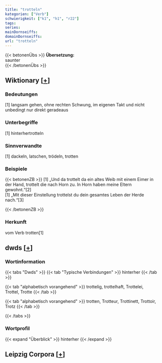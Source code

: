 ```yaml
---
title: "trotteln"
kategorien: ["Verb"]
schwierigkeit: ["k1", "h1", "r22"]
tags:
series:
mainDornseiffs:
domainDornseiffs:
url: "trotteln"
---
```


{{< betonenÜbs >}}
**Übersetzung:**  
saunter  
{{< /betonenÜbs >}}

## Wiktionary [[+](https://de.wiktionary.org/wiki/trotteln)]

### Bedeutungen
[1] langsam gehen, ohne rechten Schwung, im eigenen Takt und nicht unbedingt nur direkt geradeaus  

### Unterbegriffe
[1] hinterhertrotteln  

### Sinnverwandte
[1] dackeln, latschen, trödeln, trotten  

### Beispiele
{{< betonenZB >}}
[1] „Und da trottelt da ein altes Weib mit einem Eimer in der Hand, trottelt die nach Horn zu. In Horn haben meine Eltern gewohnt.“[2]  
[1] „Mit dieser Einstellung trottelst du dein gesamtes Leben der Herde nach.“[3]  

{{< /betonenZB >}}
### Herkunft
vom Verb trotten[1]  



## dwds [[+](https://www.dwds.de/wb/trotteln)]

### Wortinformation
{{< tabs "Dwds" >}}
{{< tab "Typische Verbindungen" >}}
hinterher
{{< /tab >}}

{{< tab "alphabetisch vorangehend" >}}
trottelig, trottelhaft, Trottelei, Trottel, Trotte
{{< /tab >}}

{{< tab "alphabetisch vorangehend" >}}
trotten, Trotteur, Trottinett, Trottoir, Trotz
{{< /tab >}}

{{< /tabs >}}

### Wortprofil
{{< expand "Überblick" >}} hinterher {{< /expand >}}

## Leipzig Corpora [[+](https://corpora.uni-leipzig.de/en/res?word=trotteln&corpusId=deu_newscrawl-public_2018)]


